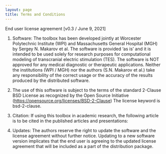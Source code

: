 ```yaml
---
layout: page
title: Terms and Conditions
---
```


End user license agreement [v0.3 / June 9, 2021]

1)	Software: The toolbox has been developed jointly at Worcester Polytechnic Institute (WPI) and Massachusetts General Hospital (MGH) by Sergey N. Makarov et al. The software is provided ‘as is’ and it is intended to be used solely for research purposes for computational modeling of transcranial electric stimulation (TES). The software is NOT approved for any medical diagnostic or therapeutic applications. Neither the institutions (WPI / MGH) nor the authors (S.N. Makarov et al.) take any responsibility of the correct usage or the accuracy of the results produced by the distributed software. 

2)  The use of this software is subject to the terms of the standard 2-Clause BSD License as recognized by the Open Source Initiative (https://opensource.org/licenses/BSD-2-Clause) The license keyword is bsd-2-clause. 

3)	Citation: If using this toolbox in academic research, the following article is to be cited in the published articles and presentations:

4)	Updates: The authors reserve the right to update the software and the license agreement without further notice. Updating to a new software version implicates that the end user is agreeing to the updated license agreement that will be included as a part of the distribution package.
